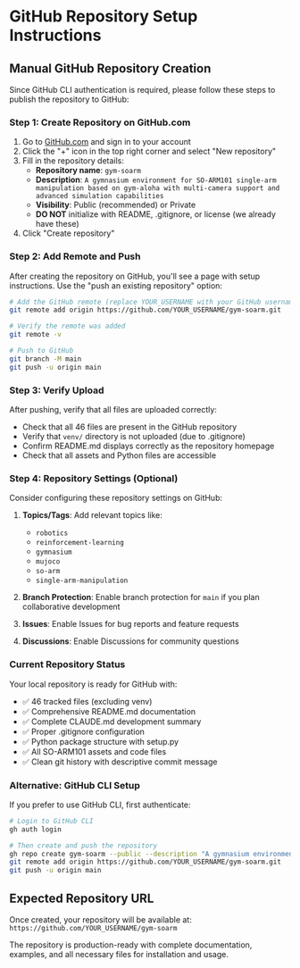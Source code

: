 # GitHub Repository Setup Instructions

## Manual GitHub Repository Creation

Since GitHub CLI authentication is required, please follow these steps to publish the repository to GitHub:

### Step 1: Create Repository on GitHub.com

1. Go to [GitHub.com](https://github.com) and sign in to your account
2. Click the "+" icon in the top right corner and select "New repository"
3. Fill in the repository details:
   - **Repository name**: `gym-soarm`
   - **Description**: `A gymnasium environment for SO-ARM101 single-arm manipulation based on gym-aloha with multi-camera support and advanced simulation capabilities`
   - **Visibility**: Public (recommended) or Private
   - **DO NOT** initialize with README, .gitignore, or license (we already have these)
4. Click "Create repository"

### Step 2: Add Remote and Push

After creating the repository on GitHub, you'll see a page with setup instructions. Use the "push an existing repository" option:

```bash
# Add the GitHub remote (replace YOUR_USERNAME with your GitHub username)
git remote add origin https://github.com/YOUR_USERNAME/gym-soarm.git

# Verify the remote was added
git remote -v

# Push to GitHub
git branch -M main
git push -u origin main
```

### Step 3: Verify Upload

After pushing, verify that all files are uploaded correctly:

- Check that all 46 files are present in the GitHub repository
- Verify that `venv/` directory is not uploaded (due to .gitignore)
- Confirm README.md displays correctly as the repository homepage
- Check that all assets and Python files are accessible

### Step 4: Repository Settings (Optional)

Consider configuring these repository settings on GitHub:

1. **Topics/Tags**: Add relevant topics like:
   - `robotics`
   - `reinforcement-learning` 
   - `gymnasium`
   - `mujoco`
   - `so-arm`
   - `single-arm-manipulation`

2. **Branch Protection**: Enable branch protection for `main` if you plan collaborative development

3. **Issues**: Enable Issues for bug reports and feature requests

4. **Discussions**: Enable Discussions for community questions

### Current Repository Status

Your local repository is ready for GitHub with:
- ✅ 46 tracked files (excluding venv)
- ✅ Comprehensive README.md documentation
- ✅ Complete CLAUDE.md development summary  
- ✅ Proper .gitignore configuration
- ✅ Python package structure with setup.py
- ✅ All SO-ARM101 assets and code files
- ✅ Clean git history with descriptive commit message

### Alternative: GitHub CLI Setup

If you prefer to use GitHub CLI, first authenticate:

```bash
# Login to GitHub CLI
gh auth login

# Then create and push the repository
gh repo create gym-soarm --public --description "A gymnasium environment for SO-ARM101 single-arm manipulation based on gym-aloha with multi-camera support and advanced simulation capabilities"
git remote add origin https://github.com/YOUR_USERNAME/gym-soarm.git
git push -u origin main
```

## Expected Repository URL

Once created, your repository will be available at:
`https://github.com/YOUR_USERNAME/gym-soarm`

The repository is production-ready with complete documentation, examples, and all necessary files for installation and usage.
